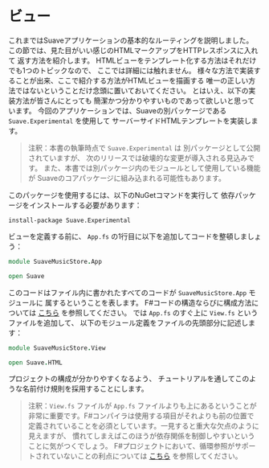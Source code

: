 ビュー
======

これまではSuaveアプリケーションの基本的なルーティングを説明しました。
この節では、見た目がいい感じのHTMLマークアップをHTTPレスポンスに入れて
返す方法を紹介します。
HTMLビューをテンプレート化する方法はそれだけでも1つのトピックなので、
ここでは詳細には触れません。
様々な方法で実装することが出来、ここで紹介する方法がHTMLビューを描画する
唯一の正しい方法ではないということだけ念頭に置いておいてください。
とはいえ、以下の実装方法が皆さんにとっても
簡潔かつ分かりやすいものであって欲しいと思っています。
今回のアプリケーションでは、Suaveの別パッケージである `Suave.Experimental` を使用して
サーバーサイドHTMLテンプレートを実装します。

> 注釈：本書の執筆時点で `Suave.Experimental` は
> 別パッケージとして公開されていますが、
> 次のリリースでは破壊的な変更が導入される見込みです。
> また、本書では別パッケージ内のモジュールとして使用している機能が
> Suaveのコアパッケージに組み込まれる可能性もあります。

このパッケージを使用するには、以下のNuGetコマンドを実行して
依存パッケージをインストールする必要があります：

````
install-package Suave.Experimental
````

ビューを定義する前に、 `App.fs` の1行目に以下を追加してコードを整頓しましょう：

````fsharp
module SuaveMusicStore.App

open Suave
````

このコードはファイル内に書かれたすべてのコードが `SuaveMusicStore.App` モジュールに
属するということを表します。
F#コードの構造ならびに構成方法については
[こちら][organizingandstructuringfsharpcode]
を参照してください。
では `App.fs` のすぐ上に `View.fs` というファイルを追加して、
以下のモジュール定義をファイルの先頭部分に記述します：

````fsharp
module SuaveMusicStore.View

open Suave.HTML
````

プロジェクトの構成が分かりやすくなるよう、
チュートリアルを通してこのような名前付け規則を採用することにします。

> 注釈：`View.fs` ファイルが `App.fs` ファイルよりも上にあるということが
> 非常に重要です。F#コンパイラは使用する項目がそれよりも前の位置で
> 定義されていることを必須としています。一見すると重大な欠点のように見えますが、
> 慣れてしまえばこのほうが依存関係を制御しやすいということに気がつくでしょう。
> F#プロジェクトにおいて、循環参照がサポートされていないことの利点については
> [こちら][lackofcyclicdependencies] を参照してください。

[organizingandstructuringfsharpcode]: http://fsharpforfunandprofit.com/posts/recipe-part3/
[lackofcyclicdependencies]: http://fsharpforfunandprofit.com/posts/cyclic-dependencies/
